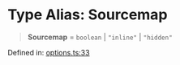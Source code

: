 # Type Alias: Sourcemap

> **Sourcemap** = `boolean` \| `"inline"` \| `"hidden"`

Defined in: [options.ts:33](https://github.com/Gugustinette/tsdown/blob/2ce523f833303854aa7798ff7bd0a1b8fe201394/src/options.ts#L33)
